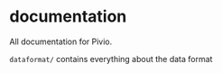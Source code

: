 # documentation

All documentation for Pivio.

`dataformat/` contains everything about the data format 


